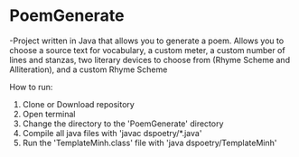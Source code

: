 # PoemGenerate
-Project written in Java that allows you to generate a poem. Allows you to choose a source text for vocabulary, a custom meter, a custom number of lines and stanzas, two literary devices to choose from (Rhyme Scheme and Alliteration), and a custom Rhyme Scheme

How to run:<br/>

1. Clone or Download repository<br/>
2. Open terminal<br/>
3. Change the directory to the 'PoemGenerate' directory<br/>
4. Compile all java files with 'javac dspoetry/*.java'<br/>
5. Run the 'TemplateMinh.class' file with 'java dspoetry/TemplateMinh'<br/>
